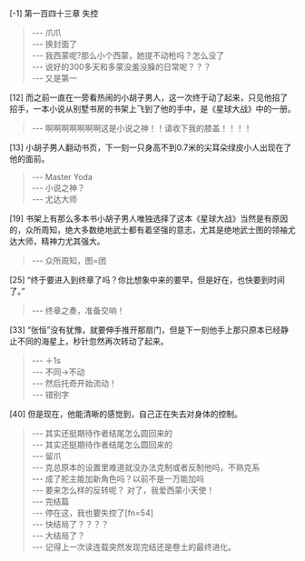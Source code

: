 
[-1] 第一百四十三章 失控
>--- 爪爪<br>
>--- 换封面了<br>
>--- 我西蒙呢?那么小个西蒙，她提不动枪吗？怎么没了<br>
>--- 说好的300多天和多蒙没羞没臊的日常呢？？？<br>
>--- 又是第一<br>

[12] 而之前一直在一旁看热闹的小胡子男人，这一次终于动了起来，只见他招了招手，一本小说从别墅书房的书架上飞到了他的手中，是《星球大战》中的一册。
>--- 啊啊啊啊啊啊啊这是小说之神！！请收下我的膝盖！！！！<br>

[13] 小胡子男人翻动书页，下一刻一只身高不到0.7米的尖耳朵绿皮小人出现在了他的面前。
>--- Master Yoda<br>
>--- 小说之神？<br>
>--- 尤达大师<br>

[19] 书架上有那么多本书小胡子男人唯独选择了这本《星球大战》当然是有原因的，众所周知，绝大多数绝地武士都有着坚强的意志，尤其是绝地武士图的领袖尤达大师，精神力尤其强大。
>--- 众所周知，图=团<br>

[25] “终于要进入到终章了吗？你比想象中来的要早，但是好在，也快要到时间了。”
>--- 终章之奏，准备交响！<br>

[33] “张恒”没有犹豫，就要伸手推开那扇门，但是下一刻他手上那只原本已经静止不同的海星上，秒针忽然再次转动了起来。
>--- ＋1s<br>
>--- 不同→不动<br>
>--- 然后托奇开始流动！<br>
>--- 错别字<br>

[40] 但是现在，他能清晰的感觉到，自己正在失去对身体的控制。
>--- 其实还挺期待作者结尾怎么圆回来的<br>
>--- 其实还挺期待作者结尾怎么圆回来的<br>
>--- 留爪<br>
>--- 克总原本的设置里难道就没办法克制或者反制他吗，不熟克系<br>
>--- 成了舵主能加新角色吗？以前不是一万能加吗<br>
>--- 要来怎么样的反转呢？
对了，我爱西蒙小天使！<br>
>--- 完结篇<br>
>--- 停在这，我也要失控了[fn=54]<br>
>--- 快结局了？？？？<br>
>--- 大结局了？<br>
>--- 记得上一次读连载突然发现完结还是卷土的最终进化。<br>
